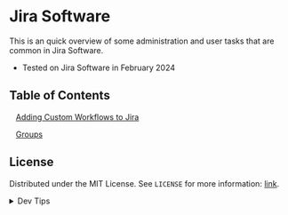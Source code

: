 # Jira Software

<!-- OVERVIEW -->
This is an quick overview of some administration and user tasks that are common in Jira Software.

* Tested on Jira Software in February 2024

<!-- TOC -->
## Table of Contents
<kbd></kbd> &nbsp;&nbsp; [Adding Custom Workflows to Jira](workflows/README.md#user-content-workflows) <br>

<kbd></kbd> &nbsp;&nbsp; [Groups](groups/README.md#user-content-groups) <br>

<!-- LICENSE -->
## License
Distributed under the MIT License. See `LICENSE` for more information: [link](LICENSE).

<details><summary>Dev Tips</summary>
make git m="add commit message"
</details>